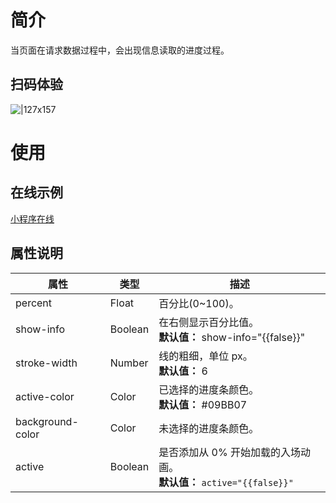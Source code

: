 # 简介
当页面在请求数据过程中，会出现信息读取的进度过程。

## 扫码体验
![|127x157](https://gw.alipayobjects.com/zos/skylark/97c38fce-1453-4d80-b1e0-c35812f56167/2018/jpeg/6df7d4cf-70e6-438f-b8c4-ef613de4005e.jpeg#align=left&display=inline&height=157&margin=%5Bobject%20Object%5D&originHeight=1906&originWidth=1540&status=done&style=none&width=127)

# 使用

## 在线示例

[小程序在线](https://opendocs.alipay.com/openbox/mini/opendocs/basic-component?view=preview&defaultPage=pages/progress/index&defaultOpenedFiles=pages/progress/index&theme=light) 

## 属性说明
| **属性** | **类型** | **描述** |
| --- | --- | --- |
| percent | Float | 百分比(0~100)。 |
| show-info | Boolean | 在右侧显示百分比值。<br />**默认值：** show-info="{{false}}" |
| stroke-width | Number | 线的粗细，单位 px。<br />**默认值：** 6 |
| active-color | Color | 已选择的进度条颜色。<br />**默认值：** #09BB07 |
| background-color | Color | 未选择的进度条颜色。 |
| active | Boolean | 是否添加从 0% 开始加载的入场动画。<br />**默认值：** `active="{{false}}"` |

